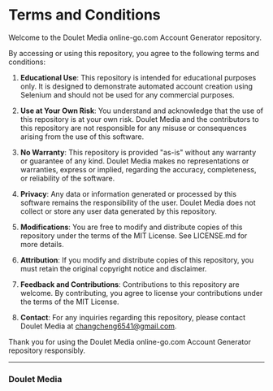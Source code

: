 # Terms and Conditions

Welcome to the Doulet Media online-go.com Account Generator repository.

By accessing or using this repository, you agree to the following terms and conditions:

1. **Educational Use**: This repository is intended for educational purposes only. It is designed to demonstrate automated account creation using Selenium and should not be used for any commercial purposes.

2. **Use at Your Own Risk**: You understand and acknowledge that the use of this repository is at your own risk. Doulet Media and the contributors to this repository are not responsible for any misuse or consequences arising from the use of this software.

3. **No Warranty**: This repository is provided "as-is" without any warranty or guarantee of any kind. Doulet Media makes no representations or warranties, express or implied, regarding the accuracy, completeness, or reliability of the software.

4. **Privacy**: Any data or information generated or processed by this software remains the responsibility of the user. Doulet Media does not collect or store any user data generated by this repository.

5. **Modifications**: You are free to modify and distribute copies of this repository under the terms of the MIT License. See LICENSE.md for more details.

6. **Attribution**: If you modify and distribute copies of this repository, you must retain the original copyright notice and disclaimer.

7. **Feedback and Contributions**: Contributions to this repository are welcome. By contributing, you agree to license your contributions under the terms of the MIT License.

8. **Contact**: For any inquiries regarding this repository, please contact Doulet Media at changcheng6541@gmail.com.

Thank you for using the Doulet Media online-go.com Account Generator repository responsibly.

---

### Doulet Media
